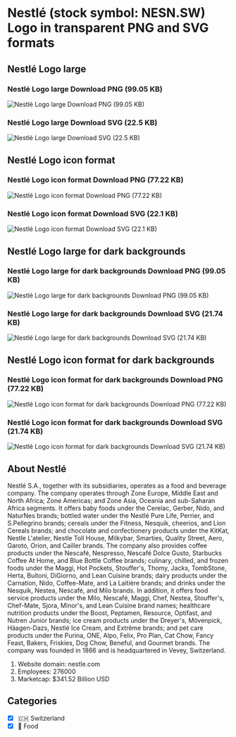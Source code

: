 # Nestlé (stock symbol: NESN.SW) Logo in transparent PNG and SVG formats

## Nestlé Logo large

### Nestlé Logo large Download PNG (99.05 KB)

![Nestlé Logo large Download PNG (99.05 KB)](/img/orig/NESN.SW_BIG-55a6f2f9.png)

### Nestlé Logo large Download SVG (22.5 KB)

![Nestlé Logo large Download SVG (22.5 KB)](/img/orig/NESN.SW_BIG-51c075e5.svg)

## Nestlé Logo icon format

### Nestlé Logo icon format Download PNG (77.22 KB)

![Nestlé Logo icon format Download PNG (77.22 KB)](/img/orig/NESN.SW-a5b680cf.png)

### Nestlé Logo icon format Download SVG (22.1 KB)

![Nestlé Logo icon format Download SVG (22.1 KB)](/img/orig/NESN.SW-7561ac16.svg)

## Nestlé Logo large for dark backgrounds

### Nestlé Logo large for dark backgrounds Download PNG (99.05 KB)

![Nestlé Logo large for dark backgrounds Download PNG (99.05 KB)](/img/orig/NESN.SW_BIG.D-f934a893.png)

### Nestlé Logo large for dark backgrounds Download SVG (21.74 KB)

![Nestlé Logo large for dark backgrounds Download SVG (21.74 KB)](/img/orig/NESN.SW_BIG.D-8159f2c2.svg)

## Nestlé Logo icon format for dark backgrounds

### Nestlé Logo icon format for dark backgrounds Download PNG (77.22 KB)

![Nestlé Logo icon format for dark backgrounds Download PNG (77.22 KB)](/img/orig/NESN.SW.D-8b4dce03.png)

### Nestlé Logo icon format for dark backgrounds Download SVG (21.74 KB)

![Nestlé Logo icon format for dark backgrounds Download SVG (21.74 KB)](/img/orig/NESN.SW.D-4ee9cc88.svg)

## About Nestlé

Nestlé S.A., together with its subsidiaries, operates as a food and beverage company. The company operates through Zone Europe, Middle East and North Africa; Zone Americas; and Zone Asia, Oceania and sub-Saharan Africa segments. It offers baby foods under the Cerelac, Gerber, Nido, and NaturNes brands; bottled water under the Nestlé Pure Life, Perrier, and S.Pellegrino brands; cereals under the Fitness, Nesquik, cheerios, and Lion Cereals brands; and chocolate and confectionery products under the KitKat, Nestle L'atelier, Nestle Toll House, Milkybar, Smarties, Quality Street, Aero, Garoto, Orion, and Cailler brands. The company also provides coffee products under the Nescafé, Nespresso, Nescafé Dolce Gusto, Starbucks Coffee At Home, and Blue Bottle Coffee brands; culinary, chilled, and frozen foods under the Maggi, Hot Pockets, Stouffer's, Thomy, Jacks, TombStone, Herta, Buitoni, DiGiorno, and Lean Cuisine brands; dairy products under the Carnation, Nido, Coffee-Mate, and La Laitière brands; and drinks under the Nesquik, Nestea, Nescafé, and Milo brands. In addition, it offers food service products under the Milo, Nescafé, Maggi, Chef, Nestea, Stouffer's, Chef-Mate, Sjora, Minor's, and Lean Cuisine brand names; healthcare nutrition products under the Boost, Peptamen, Resource, Optifast, and Nutren Junior brands; ice cream products under the Dreyer's, Mövenpick, Häagen-Dazs, Nestlé Ice Cream, and Extrême brands; and pet care products under the Purina, ONE, Alpo, Felix, Pro Plan, Cat Chow, Fancy Feast, Bakers, Friskies, Dog Chow, Beneful, and Gourmet brands. The company was founded in 1866 and is headquartered in Vevey, Switzerland.

1. Website domain: nestle.com
2. Employees: 276000
3. Marketcap: $341.52 Billion USD


## Categories
- [x] 🇨🇭 Switzerland
- [x] 🍴 Food
